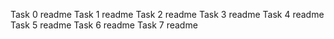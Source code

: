 Task 0 readme
Task 1 readme
Task 2 readme
Task 3 readme
Task 4 readme
Task 5 readme
Task 6 readme
Task 7 readme
